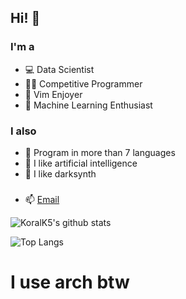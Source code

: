 ## Hi! 👋

### I'm a
- 💻 Data Scientist
- 👨‍💻 Competitive Programmer
- 📜 Vim Enjoyer
- 🤖 Machine Learning Enthusiast

### I also
- 🐍 Program in more than 7 languages
- 🧠 I like artificial intelligence
- 🎵 I like darksynth

###
- 📫 [Email](kulacoglukoral@gmail.com)

![KoralK5's github stats](https://github-readme-stats.vercel.app/api?username=KoralK5&show_icons=true&theme=gruvbox)

![Top Langs](https://github-readme-stats.vercel.app/api/top-langs/?username=KoralK5&show_icons=true&theme=gruvbox)

# I use arch btw

